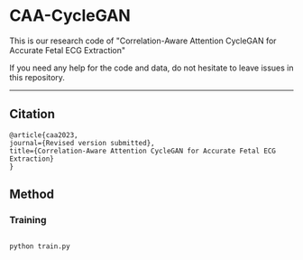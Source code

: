 # CAA-CycleGAN
  This is our research code of "Correlation-Aware Attention CycleGAN for Accurate Fetal ECG Extraction"
  
  If you need any help for the code and data, do not hesitate to leave issues in this repository.
****
## Citation
 
```
@article{caa2023,
journal={Revised version submitted},
title={Correlation-Aware Attention CycleGAN for Accurate Fetal ECG Extraction}
}

```
## Method
### Training
```

python train.py

```

